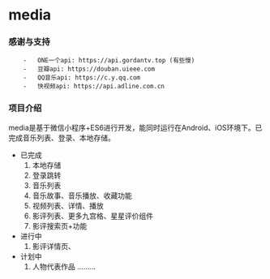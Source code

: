 # media

### 感谢与支持
```
    -   ONE一个api: https://api.gordantv.top (有些慢)
    -   豆瓣api: https://douban.uieee.com
    -   QQ音乐api: https://c.y.qq.com
    -   快视频api: https://api.adline.com.cn
```
###  项目介绍
media是基于微信小程序+ES6进行开发，能同时运行在Android、iOS环境下。已完成音乐列表、登录、本地存储。
- 已完成
    1. 本地存储
    2. 登录跳转
    3. 音乐列表
    4. 音乐故事、音乐播放、收藏功能
    5. 视频列表、详情、播放
    6. 影评列表、更多九宫格、星星评价组件
    7. 影评搜索页+功能
- 进行中
    1. 影评详情页、
- 计划中
    1. 人物代表作品 .........